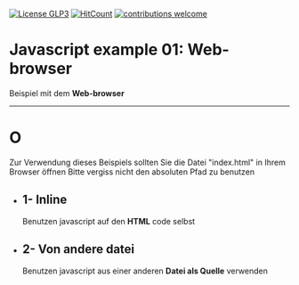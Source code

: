 [![License GLP3](https://img.shields.io/badge/license-GPL3-red.svg)](LICENSE.md)
[![HitCount](http://hits.dwyl.io/fejao/joblinge/javascript/example_01_browser.svg)](http://hits.dwyl.io/fejao/joblinge/javascript/example_01_browser)
[![contributions welcome](https://img.shields.io/badge/contributions-welcome-brightgreen.svg?style=flat)](https://github.com/fejao/joblinge/issues)

Javascript example 01: Web-browser
===============
Beispiel mit dem **Web-browser**
_____________________________________________

# O
Zur Verwendung dieses Beispiels sollten Sie die Datei "index.html" in Ihrem Browser öffnen
Bitte vergiss nicht den absoluten Pfad zu benutzen

- ## 1- Inline
  Benutzen javascript auf den **HTML** code selbst

- ## 2- Von andere datei
  Benutzen javascript aus einer anderen **Datei als Quelle** verwenden
